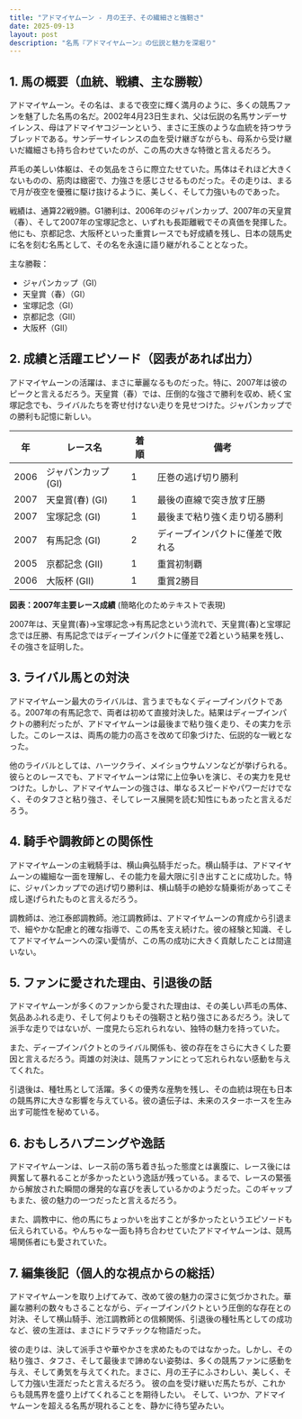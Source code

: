 ```yaml
---
title: "アドマイヤムーン - 月の王子、その繊細さと強靭さ"
date: 2025-09-13
layout: post
description: "名馬『アドマイヤムーン』の伝説と魅力を深堀り"
---
```


## 1. 馬の概要（血統、戦績、主な勝鞍）

アドマイヤムーン。その名は、まるで夜空に輝く満月のように、多くの競馬ファンを魅了した名馬の名だ。2002年4月23日生まれ、父は伝説の名馬サンデーサイレンス、母はアドマイヤコジーンという、まさに王族のような血統を持つサラブレッドである。サンデーサイレンスの血を受け継ぎながらも、母系から受け継いだ繊細さも持ち合わせていたのが、この馬の大きな特徴と言えるだろう。

芦毛の美しい体躯は、その気品をさらに際立たせていた。馬体はそれほど大きくないものの、筋肉は緻密で、力強さを感じさせるものだった。その走りは、まるで月が夜空を優雅に駆け抜けるように、美しく、そして力強いものであった。

戦績は、通算22戦9勝。G1勝利は、2006年のジャパンカップ、2007年の天皇賞（春）、そして2007年の宝塚記念と、いずれも長距離戦でその真価を発揮した。他にも、京都記念、大阪杯といった重賞レースでも好成績を残し、日本の競馬史に名を刻む名馬として、その名を永遠に語り継がれることとなった。

主な勝鞍：

* ジャパンカップ（GI）
* 天皇賞（春）（GI）
* 宝塚記念（GI）
* 京都記念（GII）
* 大阪杯（GII）


## 2. 成績と活躍エピソード（図表があれば出力）

アドマイヤムーンの活躍は、まさに華麗なるものだった。特に、2007年は彼のピークと言えるだろう。天皇賞（春）では、圧倒的な強さで勝利を収め、続く宝塚記念でも、ライバルたちを寄せ付けない走りを見せつけた。ジャパンカップでの勝利も記憶に新しい。

| 年 | レース名             | 着順 | 備考                                      |
|---|----------------------|-----|-------------------------------------------|
| 2006 | ジャパンカップ (GI)   | 1   | 圧巻の逃げ切り勝利                         |
| 2007 | 天皇賞(春) (GI)     | 1   | 最後の直線で突き放す圧勝                   |
| 2007 | 宝塚記念 (GI)       | 1   | 最後まで粘り強く走り切る勝利             |
| 2007 | 有馬記念 (GI)       | 2   | ディープインパクトに僅差で敗れる          |
| 2005 | 京都記念 (GII)       | 1   | 重賞初制覇                                  |
| 2006 | 大阪杯 (GII)        | 1   | 重賞2勝目                                  |


**図表：2007年主要レース成績**  (簡略化のためテキストで表現)

2007年は、天皇賞(春)→宝塚記念→有馬記念という流れで、天皇賞(春)と宝塚記念では圧勝、有馬記念ではディープインパクトに僅差で2着という結果を残し、その強さを証明した。


## 3. ライバル馬との対決

アドマイヤムーン最大のライバルは、言うまでもなくディープインパクトである。2007年の有馬記念で、両者は初めて直接対決した。結果はディープインパクトの勝利だったが、アドマイヤムーンは最後まで粘り強く走り、その実力を示した。このレースは、両馬の能力の高さを改めて印象づけた、伝説的な一戦となった。

他のライバルとしては、ハーツクライ、メイショウサムソンなどが挙げられる。彼らとのレースでも、アドマイヤムーンは常に上位争いを演じ、その実力を見せつけた。しかし、アドマイヤムーンの強さは、単なるスピードやパワーだけでなく、そのタフさと粘り強さ、そしてレース展開を読む知性にもあったと言えるだろう。


## 4. 騎手や調教師との関係性

アドマイヤムーンの主戦騎手は、横山典弘騎手だった。横山騎手は、アドマイヤムーンの繊細な一面を理解し、その能力を最大限に引き出すことに成功した。特に、ジャパンカップでの逃げ切り勝利は、横山騎手の絶妙な騎乗術があってこそ成し遂げられたものと言えるだろう。

調教師は、池江泰郎調教師。池江調教師は、アドマイヤムーンの育成から引退まで、細やかな配慮と的確な指導で、この馬を支え続けた。彼の経験と知識、そしてアドマイヤムーンへの深い愛情が、この馬の成功に大きく貢献したことは間違いない。


## 5. ファンに愛された理由、引退後の話

アドマイヤムーンが多くのファンから愛された理由は、その美しい芦毛の馬体、気品あふれる走り、そして何よりもその強靭さと粘り強さにあるだろう。決して派手な走りではないが、一度見たら忘れられない、独特の魅力を持っていた。

また、ディープインパクトとのライバル関係も、彼の存在をさらに大きくした要因と言えるだろう。両雄の対決は、競馬ファンにとって忘れられない感動を与えてくれた。

引退後は、種牡馬として活躍。多くの優秀な産駒を残し、その血統は現在も日本の競馬界に大きな影響を与えている。彼の遺伝子は、未来のスターホースを生み出す可能性を秘めている。


## 6. おもしろハプニングや逸話

アドマイヤムーンは、レース前の落ち着き払った態度とは裏腹に、レース後には興奮して暴れることが多かったという逸話が残っている。まるで、レースの緊張から解放された瞬間の爆発的な喜びを表しているかのようだった。このギャップもまた、彼の魅力の一つだったと言えるだろう。

また、調教中に、他の馬にちょっかいを出すことが多かったというエピソードも伝えられている。やんちゃな一面も持ち合わせていたアドマイヤムーンは、競馬場関係者にも愛されていた。


## 7. 編集後記（個人的な視点からの総括）

アドマイヤムーンを取り上げてみて、改めて彼の魅力の深さに気づかされた。華麗な勝利の数々もさることながら、ディープインパクトという圧倒的な存在との対決、そして横山騎手、池江調教師との信頼関係、引退後の種牡馬としての成功など、彼の生涯は、まさにドラマチックな物語だった。

彼の走りは、決して派手さや華やかさを求めたものではなかった。しかし、その粘り強さ、タフさ、そして最後まで諦めない姿勢は、多くの競馬ファンに感動を与え、そして勇気を与えてくれた。まさに、月の王子にふさわしい、美しく、そして力強い生涯だったと言えるだろう。  彼の血を受け継いだ馬たちが、これからも競馬界を盛り上げてくれることを期待したい。  そして、いつか、アドマイヤムーンを超える名馬が現れることを、静かに待ち望みたい。
